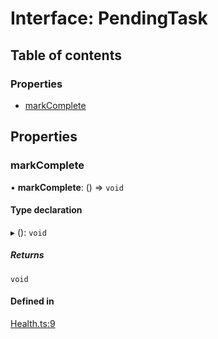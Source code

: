 # Interface: PendingTask

## Table of contents

### Properties

- [markComplete](pendingtask.md#markcomplete)

## Properties

### markComplete

• **markComplete**: () => `void`

#### Type declaration

▸ (): `void`

##### Returns

`void`

#### Defined in

[Health.ts:9](https://github.com/k8ts/health/blob/main/src/Health.ts#L9)
